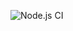 ![Node.js CI](https://github.com/andreaslorozco/EStreamerCodersEnVivo/workflows/Node.js%20CI/badge.svg?branch=master)
